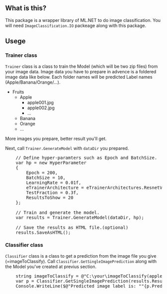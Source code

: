 ﻿## What is this?

This package is a wrapper library of ML.NET to do image classification.
You will need `ImageClassification.IO` packeage along with this package.

## Usege

### Trainer class

`Trainer` class is a class to train the Model (which will be two zip files) from your image data.
Image data you have to prepare in advence is a foldered image data like below.
Each folder names will be predicted Label names (Apple/Banana/Orange/...).

- Fruits
    - Apple
        - apple001.jpg
        - apple002.jpg
        - ...
    - Banana
    - Orange
    - ...

More images you prepare, better result you'll get.

Next, call `Trainer.GenerateModel` with `dataDir` you prepared.
<pre>
    // Define hyper-paramters such as Epoch and BatchSize.
    var hp = new HyperParameter
    {
        Epoch = 200,
        BatchSize = 10,
        LearningRate = 0.01f,
        eTrainerArchitecture = eTrainerArchitectures.ResnetV250,
        TestFraction = 0.3f,
        ResultsToShow = 20
    };

    // Train and generate the model.
    var results = Trainer.GenerateModel(dataDir, hp);

    // Save the results as HTML file.(optional)
    results.SaveAsHTML();
</pre>

### Classifier class

`Classifier` class is a class to get a prediction from the image file you give (=imageToClassify).
Call `Classifier.GetSingleImagePrediction` along with the Model you've created at previus section.

<pre>
    string imageToClassify = @"C:\your\imageToClassify(apple_or_banana_or_orange).png";
    var p = Classifier.GetSingleImagePrediction(results.Resultfiles.PipelineZip, results.Resultfiles.ModelZip, imageToClassify);
    Console.WriteLine($@"Predicted image label is: ""{p.PredictedLabel}"". Score:{p.HighScore}");
</pre>
